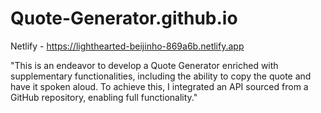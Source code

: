 # Quote-Generator.github.io
Netlify - https://lighthearted-beijinho-869a6b.netlify.app

"This is an endeavor to develop a Quote Generator enriched with supplementary functionalities, including the ability to copy the quote and have it spoken aloud. To achieve this, I integrated an API sourced from a GitHub repository, enabling full functionality."
